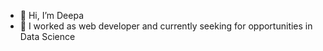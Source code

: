 - 👋 Hi, I’m Deepa
- 🌱 I worked as web developer and currently seeking for opportunities in Data Science

<!---
Patrimath/Patrimath is a ✨ special ✨ repository because its `README.md` (this file) appears on your GitHub profile.
You can click the Preview link to take a look at your changes.
--->
